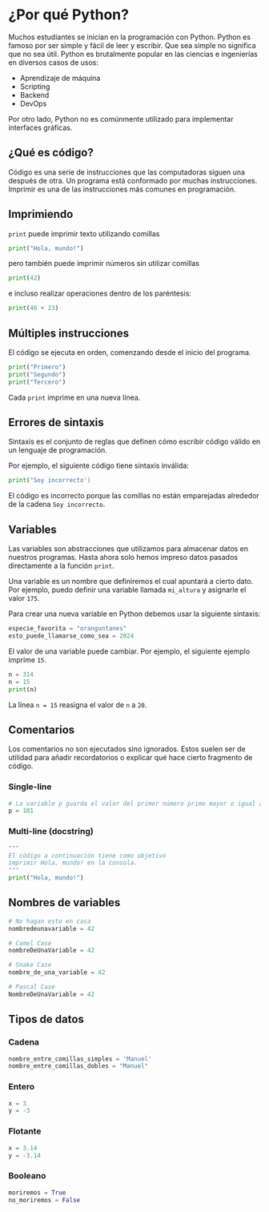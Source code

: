 # ¿Por qué Python?

Muchos estudiantes se inician en la programación con Python.
Python es famoso por ser simple y fácil de leer y escribir.
Que sea simple no significa que no sea útil.
Python es brutalmente popular en las ciencias e ingenierías en diversos casos de usos:

- Aprendizaje de máquina
- Scripting
- Backend
- DevOps

Por otro lado, Python no es comúnmente utilizado para implementar interfaces gráficas.

## ¿Qué es código?

Código es una serie de instrucciones que las computadoras siguen una después de otra.
Un programa está conformado por muchas instrucciones.
Imprimir es una de las instrucciones más comunes en programación.

## Imprimiendo

`print` puede imprimir texto utilizando comillas

```python
print("Hola, mundo!")
```

pero también puede imprimir números sin utilizar comillas

```python
print(42)
```

e incluso realizar operaciones dentro de los paréntesis:

```python
print(46 + 23)
```

## Múltiples instrucciones

El código se ejecuta en orden,
comenzando desde el inicio del programa.

```python
print("Primero")
print("Segundo")
print("Tercero")
```

Cada `print` imprime en una nueva línea.

## Errores de sintaxis

Sintaxis es el conjunto de reglas que definen cómo escribir código válido en un lenguaje de programación.

Por ejemplo,
el siguiente código tiene sintaxis inválida:

```python
print("Soy incorrecto')
```

El código es incorrecto porque las comillas no están emparejadas alrededor de la cadena `Soy incorrecto`.

## Variables

Las variables son abstracciones que utilizamos para almacenar datos en nuestros programas.
Hasta ahora solo hemos impreso datos pasados directamente a la función `print`.

Una variable es un nombre que definiremos el cual apuntará a cierto dato.
Por ejemplo, puedo definir una variable llamada
`mi_altura` y asignarle el valor `175`.

Para crear una nueva variable en Python debemos usar la siguiente sintaxis:

```python
especie_favorita = "oranguntanes"
esto_puede_llamarse_como_sea = 2024
```

El valor de una variable puede cambiar.
Por ejemplo, el siguiente ejemplo imprime `15`.

```python
n = 314
n = 15
print(n)
```

La línea `n = 15` reasigna el valor de `n` a `20`.

## Comentarios

Los comentarios no son ejecutados sino ignorados.
Estos suelen ser de utilidad para añadir recordatorios
o explicar qué hace cierto fragmento de código.

### Single-line
```python
# La variable p guarda el valor del primer número primo mayor o igual a 100.
p = 101
```

### Multi-line (docstring)
```python
"""
El código a continuación tiene como objetivo
imprimir Hola, mundo! en la consola.
"""
print("Hola, mundo!")
```

## Nombres de variables

```python
# No hagan esto en casa
nombredeunavariable = 42

# Camel Case
nombreDeUnaVariable = 42

# Snake Case
nombre_de_una_variable = 42

# Pascal Case
NombreDeUnaVariable = 42
```

## Tipos de datos

### Cadena

```python
nombre_entre_comillas_simples = 'Manuel'
nombre_entre_comillas_dobles = "Manuel"
```

### Entero

```python
x = 3
y = -3
```

### Flotante

```python
x = 3.14
y = -3.14
```

### Booleano

```python
moriremos = True
no_moriremos = False
```
